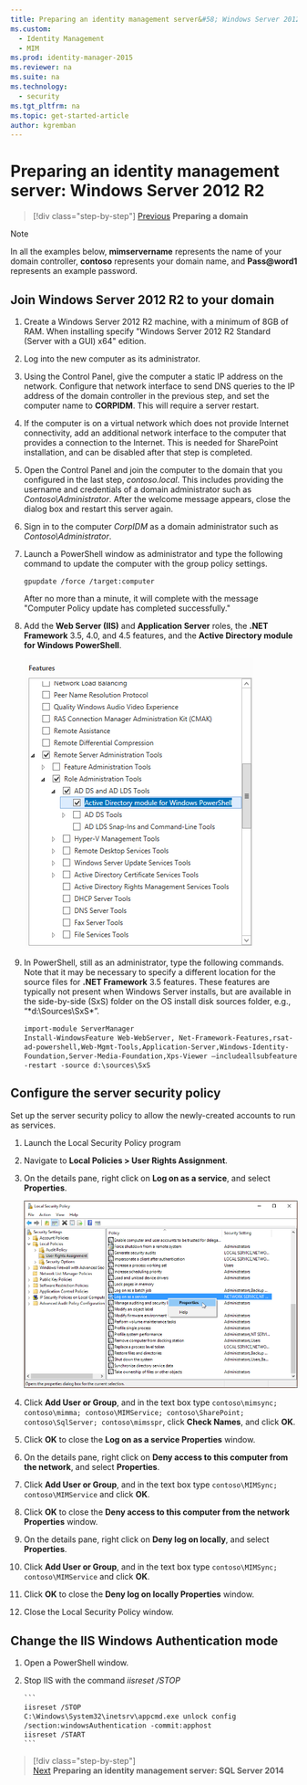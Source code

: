 ```yaml
---
title: Preparing an identity management server&#58; Windows Server 2012 R2 | Microsoft Identity Manager
ms.custom:
  - Identity Management
  - MIM
ms.prod: identity-manager-2015
ms.reviewer: na
ms.suite: na
ms.technology:
  - security
ms.tgt_pltfrm: na
ms.topic: get-started-article
author: kgremban
---
```

# Preparing an identity management server: Windows Server 2012 R2

>[!div class="step-by-step"]
[Previous](https://docsmsftstage.azurewebsites.net/MIM/DeployUse/preparing-domain.html)
**Preparing a domain**

> [!NOTE]
> In all the examples below, **mimservername** represents the name of your domain controller, **contoso** represents your domain name, and **Pass@word1** represents an example password.

## Join Windows Server 2012 R2 to your domain

1. Create a Windows Server 2012 R2 machine, with a minimum of 8GB of RAM. When installing specify "Windows Server 2012 R2 Standard (Server with a GUI) x64" edition.

2. Log into the new computer as its administrator.

3. Using the Control Panel, give the computer a static IP address on the network. Configure that network interface to send DNS queries to the IP address of the domain controller in the previous step, and set the computer name to **CORPIDM**.  This will require a server restart.

4. If the computer is on a virtual network which does not provide Internet connectivity, add an additional network interface to the computer that provides a connection to the Internet.  This is needed for SharePoint installation, and can be disabled after that step is completed.

5. Open the Control Panel and join the computer to the domain that you configured in the last step, *contoso.local*.  This includes providing the username and credentials of a domain administrator such as *Contoso\Administrator*.  After the welcome message appears, close the dialog box and restart this server again.

6. Sign in to the computer *CorpIDM* as a domain administrator such as *Contoso\Administrator*.

7. Launch a PowerShell window as administrator and type the following command to update the computer with the group policy settings.

    ```
    gpupdate /force /target:computer
    ```

    After no more than a minute, it will complete with the message "Computer Policy update has completed successfully."

8. Add the **Web Server (IIS)** and **Application Server** roles, the **.NET Framework** 3.5, 4.0, and 4.5 features, and the **Active Directory module for Windows PowerShell**.

    ![PowerShell features, select Active Directory module for Windows PowerShell](media/MIM-DeployWS2.png)

9. In PowerShell, still as an administrator, type the following commands. Note that it may be necessary to specify a different location for the source files for **.NET Framework** 3.5 features. These features are typically not present when Windows Server installs, but are available in the side-by-side (SxS) folder on the OS install disk sources folder, e.g., “*d:\Sources\SxS\*”.

    ```
    import-module ServerManager
    Install-WindowsFeature Web-WebServer, Net-Framework-Features,rsat-ad-powershell,Web-Mgmt-Tools,Application-Server,Windows-Identity-Foundation,Server-Media-Foundation,Xps-Viewer –includeallsubfeature -restart -source d:\sources\SxS
    ```

## Configure the server security policy

Set up the server security policy to allow the newly-created accounts to run as services.

1. Launch the Local Security Policy program

2. Navigate to **Local Policies > User Rights Assignment**.

3. On the details pane, right click on **Log on as a service**, and select **Properties**.

    ![Local Security Policy, right click for policy properties](media/MIM-DeployWS3.png)

4. Click **Add User or Group**, and in the text box type `contoso\mimsync; contoso\mimma; contoso\MIMService; contoso\SharePoint; contoso\SqlServer; contoso\mimsspr`, click **Check Names**, and click **OK**.

5. Click **OK** to close the **Log on as a service Properties** window.

6.  On the details pane, right click on **Deny access to this computer from the network**, and select **Properties**.

7. Click **Add User or Group**, and in the text box type `contoso\MIMSync; contoso\MIMService` and click **OK**.

8. Click **OK** to close the **Deny access to this computer from the network Properties** window.

9. On the details pane, right click on **Deny log on locally**, and select **Properties**.

10. Click **Add User or Group**, and in the text box type `contoso\MIMSync; contoso\MIMService` and click **OK**.

11. Click **OK** to close the **Deny log on locally Properties** window.

12. Close the Local Security Policy window.


## Change the IIS Windows Authentication mode

1.  Open a PowerShell window.

2.  Stop IIS with the command *iisreset /STOP*

        ```
        iisreset /STOP
        C:\Windows\System32\inetsrv\appcmd.exe unlock config /section:windowsAuthentication -commit:apphost
        iisreset /START
        ```

>[!div class="step-by-step"]  
[Next](https://docsmsftstage.azurewebsites.net/MIM/DeployUse/prepare-server-sql2014.html)
**Preparing an identity management server: SQL Server 2014**
